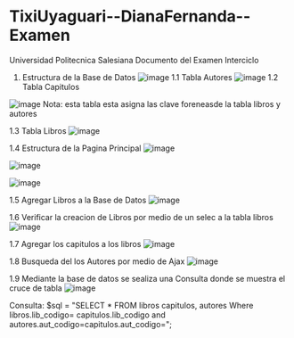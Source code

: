 # TixiUyaguari--DianaFernanda--Examen
Universidad Politecnica Salesiana 
Documento del Examen  Interciclo 
1. Estructura de la Base de Datos
![image](https://user-images.githubusercontent.com/52221275/83658650-1c784200-a588-11ea-8df7-6d6fca226211.png)
 1.1 Tabla Autores
 ![image](https://user-images.githubusercontent.com/52221275/83658736-387be380-a588-11ea-9923-93db05db738e.png)
 1.2 Tabla Capitulos

![image](https://user-images.githubusercontent.com/52221275/83658790-4b8eb380-a588-11ea-9ec4-df3509675380.png)
Nota: esta tabla esta asigna las clave foreneasde la tabla  libros y autores 

1.3 Tabla Libros
![image](https://user-images.githubusercontent.com/52221275/83658836-5d705680-a588-11ea-82a4-2a8d8acc59b0.png)

1.4 Estructura de la Pagina Principal 
![image](https://user-images.githubusercontent.com/52221275/83658963-8abd0480-a588-11ea-8f69-b3e1b488ee8c.png)

![image](https://user-images.githubusercontent.com/52221275/83659019-9f999800-a588-11ea-9f90-b85da6e9b04a.png)

![image](https://user-images.githubusercontent.com/52221275/83659087-b344fe80-a588-11ea-8033-7467cc92b7c4.png)

1.5 Agregar Libros a la Base de Datos 
![image](https://user-images.githubusercontent.com/52221275/83659372-0ae36a00-a589-11ea-92a5-4e62a9634d7b.png)

1.6 Verificar la creacion de Libros por medio de un selec a la tabla libros
![image](https://user-images.githubusercontent.com/52221275/83659431-26e70b80-a589-11ea-9644-e0287d3ff36b.png)

1.7  Agregar los capitulos a los libros
![image](https://user-images.githubusercontent.com/52221275/83659640-69104d00-a589-11ea-8334-f60eb617d253.png)

1.8 Busqueda del los Autores por medio de Ajax 
![image](https://user-images.githubusercontent.com/52221275/83661097-497a2400-a58b-11ea-8ad6-1349f9bf6cc3.png)

1.9 Mediante la base de datos se sealiza una Consulta donde se muestra el cruce de tabla 
![image](https://user-images.githubusercontent.com/52221275/83661562-eb9a0c00-a58b-11ea-8577-e5d726babc7a.png)

Consulta: 
 $sql = "SELECT *
    FROM libros capitulos, autores 
    Where libros.lib_codigo= capitulos.lib_codigo and  autores.aut_codigo=capitulos.aut_codigo=";
    
